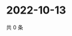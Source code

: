 # 2022-10-13

共 0 条

<!-- BEGIN WEIBO -->
<!-- 最后更新时间 Thu Oct 13 2022 07:21:17 GMT+0800 (China Standard Time) -->

<!-- END WEIBO -->
